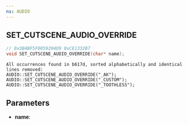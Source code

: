 ```yaml
---
ns: AUDIO
---
```

## SET_CUTSCENE_AUDIO_OVERRIDE

```c
// 0x3B4BF5F0859204D9 0xCE1332B7
void SET_CUTSCENE_AUDIO_OVERRIDE(char* name);
```

```
All occurrences found in b617d, sorted alphabetically and identical lines removed:   
AUDIO::SET_CUTSCENE_AUDIO_OVERRIDE("_AK");  
AUDIO::SET_CUTSCENE_AUDIO_OVERRIDE("_CUSTOM");  
AUDIO::SET_CUTSCENE_AUDIO_OVERRIDE("_TOOTHLESS");  
```

## Parameters
* **name**:

